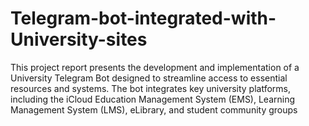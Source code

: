 # Telegram-bot-integrated-with-University-sites
This project report presents the development and implementation of a University Telegram Bot designed to streamline access to essential resources and systems. The bot integrates key university platforms, including the iCloud Education Management System (EMS), Learning Management System (LMS), eLibrary, and student community groups
